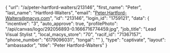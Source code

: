 {
    "url": "\/a\/peter-hartford-walters\/213146",
    "first_name": "Peter",
    "last_name": "Hartford-Walters",
    "email": "Peter.Hartford-Walters@macys.com",
    "id": "213146",
    "login_id": "1759121",
    "data": {
        "incentive": "3",
        "auto_approve": true,
        "profilePhoto": "\/api\/canvas\/logo\/292056893-0.1666716774459.jpg",
        "job_title": "Lead Visual Stylist ",
        "local_macys_store": "70",
        "racif_id": "71367157",
        "phone_number": "6179096031",
        "tongal": ""
    },
    "type": "captivate",
    "layout": "ambassador",
    "title": "Peter Hartford-Walters"
}
